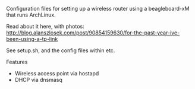 Configuration files for setting up a wireless router using a beagleboard-xM that runs ArchLinux.

Read about it here, with photos: http://blog.alanszlosek.com/post/90854159630/for-the-past-year-ive-been-using-a-tp-link

See setup.sh, and the config files within etc.

Features

* Wireless access point via hostapd
* DHCP via dnsmasq

